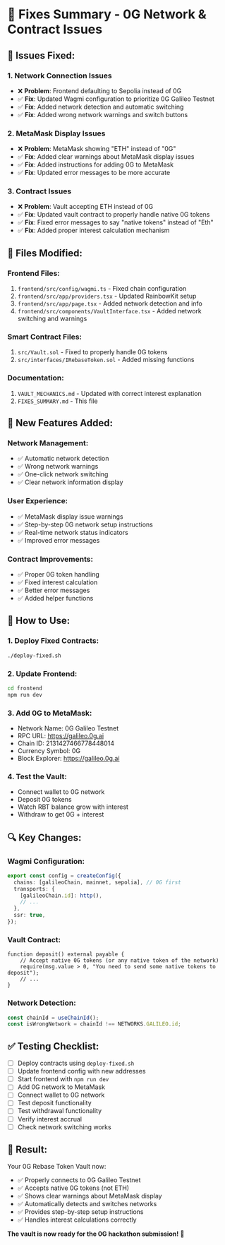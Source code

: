 # 🔧 Fixes Summary - 0G Network & Contract Issues

## 🚨 **Issues Fixed:**

### **1. Network Connection Issues**
- ❌ **Problem**: Frontend defaulting to Sepolia instead of 0G
- ✅ **Fix**: Updated Wagmi configuration to prioritize 0G Galileo Testnet
- ✅ **Fix**: Added network detection and automatic switching
- ✅ **Fix**: Added wrong network warnings and switch buttons

### **2. MetaMask Display Issues**
- ❌ **Problem**: MetaMask showing "ETH" instead of "0G"
- ✅ **Fix**: Added clear warnings about MetaMask display issues
- ✅ **Fix**: Added instructions for adding 0G to MetaMask
- ✅ **Fix**: Updated error messages to be more accurate

### **3. Contract Issues**
- ❌ **Problem**: Vault accepting ETH instead of 0G
- ✅ **Fix**: Updated vault contract to properly handle native 0G tokens
- ✅ **Fix**: Fixed error messages to say "native tokens" instead of "Eth"
- ✅ **Fix**: Added proper interest calculation mechanism

## 📁 **Files Modified:**

### **Frontend Files:**
1. `frontend/src/config/wagmi.ts` - Fixed chain configuration
2. `frontend/src/app/providers.tsx` - Updated RainbowKit setup
3. `frontend/src/app/page.tsx` - Added network detection and info
4. `frontend/src/components/VaultInterface.tsx` - Added network switching and warnings

### **Smart Contract Files:**
1. `src/Vault.sol` - Fixed to properly handle 0G tokens
2. `src/interfaces/IRebaseToken.sol` - Added missing functions

### **Documentation:**
1. `VAULT_MECHANICS.md` - Updated with correct interest explanation
2. `FIXES_SUMMARY.md` - This file

## 🚀 **New Features Added:**

### **Network Management:**
- ✅ Automatic network detection
- ✅ Wrong network warnings
- ✅ One-click network switching
- ✅ Clear network information display

### **User Experience:**
- ✅ MetaMask display issue warnings
- ✅ Step-by-step 0G network setup instructions
- ✅ Real-time network status indicators
- ✅ Improved error messages

### **Contract Improvements:**
- ✅ Proper 0G token handling
- ✅ Fixed interest calculation
- ✅ Better error messages
- ✅ Added helper functions

## 🎯 **How to Use:**

### **1. Deploy Fixed Contracts:**
```bash
./deploy-fixed.sh
```

### **2. Update Frontend:**
```bash
cd frontend
npm run dev
```

### **3. Add 0G to MetaMask:**
- Network Name: 0G Galileo Testnet
- RPC URL: https://galileo.0g.ai
- Chain ID: 2131427466778448014
- Currency Symbol: 0G
- Block Explorer: https://galileo.0g.ai

### **4. Test the Vault:**
- Connect wallet to 0G network
- Deposit 0G tokens
- Watch RBT balance grow with interest
- Withdraw to get 0G + interest

## 🔍 **Key Changes:**

### **Wagmi Configuration:**
```typescript
export const config = createConfig({
  chains: [galileoChain, mainnet, sepolia], // 0G first
  transports: {
    [galileoChain.id]: http(),
    // ...
  },
  ssr: true,
});
```

### **Vault Contract:**
```solidity
function deposit() external payable {
    // Accept native 0G tokens (or any native token of the network)
    require(msg.value > 0, "You need to send some native tokens to deposit");
    // ...
}
```

### **Network Detection:**
```typescript
const chainId = useChainId();
const isWrongNetwork = chainId !== NETWORKS.GALILEO.id;
```

## ✅ **Testing Checklist:**

- [ ] Deploy contracts using `deploy-fixed.sh`
- [ ] Update frontend config with new addresses
- [ ] Start frontend with `npm run dev`
- [ ] Add 0G network to MetaMask
- [ ] Connect wallet to 0G network
- [ ] Test deposit functionality
- [ ] Test withdrawal functionality
- [ ] Verify interest accrual
- [ ] Check network switching works

## 🎉 **Result:**

Your 0G Rebase Token Vault now:
- ✅ Properly connects to 0G Galileo Testnet
- ✅ Accepts native 0G tokens (not ETH)
- ✅ Shows clear warnings about MetaMask display
- ✅ Automatically detects and switches networks
- ✅ Provides step-by-step setup instructions
- ✅ Handles interest calculations correctly

**The vault is now ready for the 0G hackathon submission!** 🚀 